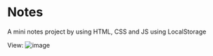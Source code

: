 # Notes
A mini notes project by using HTML, CSS and JS using LocalStorage


View:
![image](https://github.com/MelissaPleitez/Notes/assets/92410851/ed5bbdc8-09aa-4760-a164-369869c40542)


